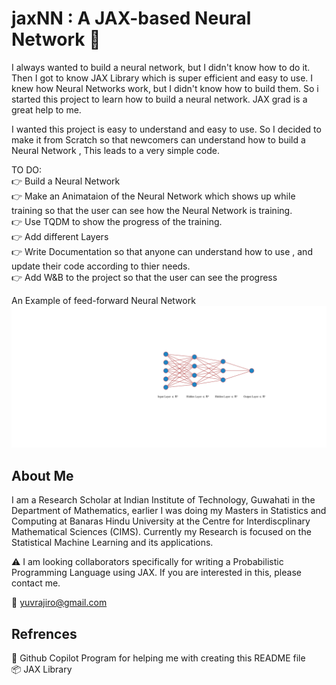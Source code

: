 # jaxNN : A JAX-based Neural Network :page_facing_up:

I always wanted to build a neural network, but I didn't know how to do it. 
Then I got to know JAX Library which is super efficient and easy to use. I 
knew how Neural Networks work, but I didn't know how to build them. So i 
started this project to learn how to build a neural network. JAX grad is a 
great help to me. 

I wanted this project is easy to understand and easy to use. So I decided 
to make it from Scratch so that newcomers can understand how to build a 
Neural Network , This leads to a very simple code. 

TO DO:  
:point_right: Build a Neural Network  
:point_right: Make an Animataion of the Neural Network which shows up while   
training so that the user can see how the Neural Network is training.  
:point_right: Use TQDM to show the progress of the training.  
:point_right: Add different Layers  
:point_right: Write Documentation so that anyone can understand how to use ,
and update their code according to thier needs.  
:point_right: Add W&B to the project so that the user can see the progress 


An Example of feed-forward Neural Network
![NEURAL NETWORK](nn.svg)


## About Me

I am a Research Scholar at Indian Institute of Technology, Guwahati in the 
Department of Mathematics, earlier I was doing my Masters in Statistics and 
Computing at Banaras Hindu University at the Centre for Interdiscplinary 
Mathematical Sciences (CIMS). Currently my Research is focused on the 
Statistical Machine Learning and its applications.  

:warning: I am looking collaborators specifically for writing a Probabilistic 
Programming Language using JAX. If you are interested in this, please 
contact me.   

:incoming_envelope: yuvrajiro@gmail.com  


## Refrences  

:robot: Github Copilot Program for helping me with creating this README file  
:package: JAX Library  
